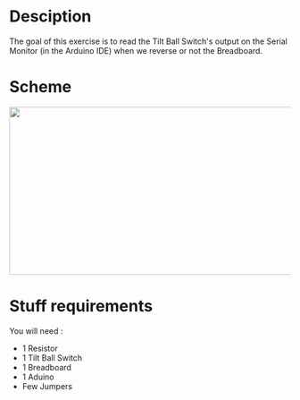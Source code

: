 # Desciption 

The goal of this exercise is to read the Tilt Ball Switch's output on the Serial Monitor (in the Arduino IDE) when we reverse or not the Breadboard.

# Scheme

<p align="center">
  <img width="600" height="300" src="https://github.com/Dexmos/Arduino-Workshop-I/blob/master/7-ReadTiltBallInput/Scheme/Scheme.jpg">
</p>

# Stuff requirements

You will need :
* 1 Resistor
* 1 Tilt Ball Switch
* 1 Breadboard
* 1 Aduino
* Few Jumpers
